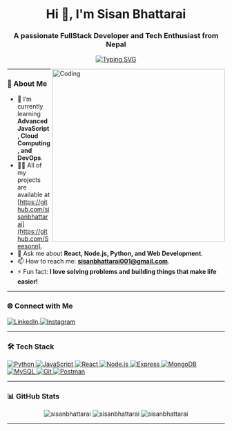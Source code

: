 
<h1 align="center">Hi 👋, I'm Sisan Bhattarai</h1>
<h3 align="center">A passionate FullStack Developer and Tech Enthusiast from Nepal</h3>

<p align="center">
  <a href="https://github.com/sisanbhattarai">
    <img src="https://readme-typing-svg.demolab.com?font=Fira+Code&pause=1000&color=00FF00&center=true&vCenter=true&width=435&lines=Building+scalable+web+applications;Always+learning+new+tech" alt="Typing SVG" />
  </a>
</p>

<img align="right" alt="Coding" width="400" src="https://cdn.dribbble.com/users/1162077/screenshots/3848914/programmer.gif">

---

### 🚀 About Me
- 🌱 I’m currently learning **Advanced JavaScript, Cloud Computing, and DevOps**.
- 👨‍💻 All of my projects are available at [https://github.com/sisanbhattarai](https://github.com/Seesonn).
- 💬 Ask me about **React, Node.js, Python, and Web Development**.
- 📫 How to reach me: **sisanbhattarai001@gmail.com**.
- ⚡ Fun fact: **I love solving problems and building things that make life easier!**

---

### 🌐 Connect with Me
<p align="left">
  <a href="https://linkedin.com/in/sisan-bhattarai" target="_blank">
    <img align="center" src="https://img.shields.io/badge/LinkedIn-0077B5?style=for-the-badge&logo=linkedin&logoColor=white" alt="LinkedIn" />
  </a>
  <a href="https://instagram.com/sisan_bhattarai" target="_blank">
    <img align="center" src="https://img.shields.io/badge/Instagram-E4405F?style=for-the-badge&logo=instagram&logoColor=white" alt="Instagram" />
  </a>
 
</p>

---

### 🛠️ Tech Stack
<p align="left">
  <a href="https://www.python.org" target="_blank" rel="noreferrer">
    <img src="https://img.shields.io/badge/Python-3776AB?style=for-the-badge&logo=python&logoColor=white" alt="Python" />
  </a>
  <a href="https://developer.mozilla.org/en-US/docs/Web/JavaScript" target="_blank" rel="noreferrer">
    <img src="https://img.shields.io/badge/JavaScript-F7DF1E?style=for-the-badge&logo=javascript&logoColor=black" alt="JavaScript" />
  </a>
  <a href="https://reactjs.org/" target="_blank" rel="noreferrer">
    <img src="https://img.shields.io/badge/React-20232A?style=for-the-badge&logo=react&logoColor=61DAFB" alt="React" />
  </a>
  <a href="https://nodejs.org" target="_blank" rel="noreferrer">
    <img src="https://img.shields.io/badge/Node.js-339933?style=for-the-badge&logo=nodedotjs&logoColor=white" alt="Node.js" />
  </a>
  <a href="https://expressjs.com" target="_blank" rel="noreferrer">
    <img src="https://img.shields.io/badge/Express-000000?style=for-the-badge&logo=express&logoColor=white" alt="Express" />
  </a>
  <a href="https://www.mongodb.com/" target="_blank" rel="noreferrer">
    <img src="https://img.shields.io/badge/MongoDB-47A248?style=for-the-badge&logo=mongodb&logoColor=white" alt="MongoDB" />
  </a>
  <a href="https://www.mysql.com/" target="_blank" rel="noreferrer">
    <img src="https://img.shields.io/badge/MySQL-005C84?style=for-the-badge&logo=mysql&logoColor=white" alt="MySQL" />
  </a>
 
 
  <a href="https://git-scm.com/" target="_blank" rel="noreferrer">
    <img src="https://img.shields.io/badge/Git-F05032?style=for-the-badge&logo=git&logoColor=white" alt="Git" />
  </a>
  <a href="https://postman.com" target="_blank" rel="noreferrer">
    <img src="https://img.shields.io/badge/Postman-FF6C37?style=for-the-badge&logo=postman&logoColor=white" alt="Postman" />
  </a>
  
</p>

---

### 📊 GitHub Stats
<p align="center">
  <img src="https://github-readme-stats.vercel.app/api?username=sisanbhattarai&show_icons=true&theme=radical&hide_border=true" alt="sisanbhattarai" />
  <img src="https://github-readme-streak-stats.herokuapp.com/?user=sisanbhattarai&theme=radical&hide_border=true" alt="sisanbhattarai" />
  <img src="https://github-readme-stats.vercel.app/api/top-langs/?username=sisanbhattarai&layout=compact&theme=radical&hide_border=true" alt="sisanbhattarai" />
</p>






---
